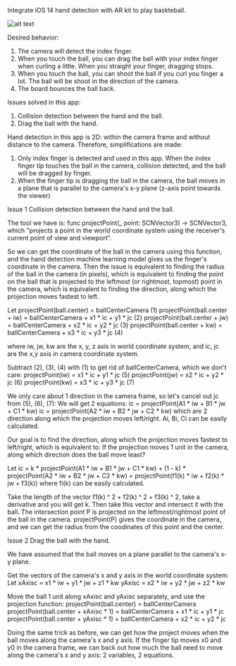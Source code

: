 Integrate iOS 14 hand detection with AR kit to play baskteball.

![alt text](https://github.com/mifanbing/Tipy/blob/master/picture2.png)

Desired behavior:
1. The camera will detect the index finger. 
2. When you touch the ball, you can drag the ball with your index finger when curling a little. When you straight your finger, dragging stops.
3. When you touch the ball, you can shoot the ball if you curl you finger a lot. The ball will be shoot in the direction of the camera.
4. The board bounces the ball back.

Issues solved in this app:
1. Collision detection between the hand and the ball.
2. Drag the ball with the hand.

Hand detection in this app is 2D: within the camera frame and without distance to the camera. Therefore, simplifications are made:
1. Only index finger is detected and used in this app. When the index finger tip touches the ball in the camera, collision detected, and the ball will be dragged by finger. 
2. When the finger tip is dragging the ball in the camera, the ball moves in a plane that is parallel to the camera's x-y plane (z-axis point towards the viewer)


Issue 1 Collision detection between the hand and the ball.

The tool we have is: 
func projectPoint(_ point: SCNVector3) -> SCNVector3, which "projects a point in the world coordinate system using the receiver's current point of view and viewport".

So we can get the coordinate of the ball in the camera using this function, and the hand detection machine learning model gives us the finger's coordinate in the camera. Then the issue is equivalent to finding the radius of the ball in the camera (in pixels), which is equivalent to finding the point on the ball that is projected to the leftmost (or rightmost, topmost) point in the camera, which is equivalent to finding the direction, along which the projection moves fastest to left.

Let 
projectPoint(ball.center) = ballCenterCamera (1)
projectPoint(ball.center + iw) = ballCenterCamera + x1 * ic + y1 * jc (2)
projectPoint(ball.center + jw) = ballCenterCamera + x2 * ic + y2 * jc (3)
projectPoint(ball.center + kw) = ballCenterCamera + x3 * ic + y3 * jc (4)

where iw, jw, kw are the x, y, z axis in world coordinate system, and ic, jc are the x,y axis in camera coordinate system.

Subtract (2), (3), (4) with (1) to get rid of ballCenterCamera, which we don't care:
projectPoint(iw) =  x1 * ic + y1 * jc (5)
projectPoint(jw) =  x2 * ic + y2 * jc (6)
projectPoint(kw) =  x3 * ic + y3 * jc (7)

We only care about 1 direction in the camera frame, so let's cancel out jc from (5), (6), (7):
We will get 2 equations:
ic = projectPoint(A1 * iw + B1 * jw + C1 * kw) 
ic = projectPoint(A2 * iw + B2 * jw + C2 * kw) 
which are 2 direction along which the projection moves left/right. Ai, Bi, Ci can be easily calculated.

Our goal is to find the direction, along which the projection moves fastest to left/right, which is equivalent to:
If the projection moves 1 unit in the camera, along which direction does the ball move least?

Let 
ic = k * projectPoint(A1 * iw + B1 * jw + C1 * kw) + (1 - k) * projectPoint(A2 * iw + B2 * jw + C2 * kw) 
    =  projectPoint(f1(k) * iw + f2(k) * jw + f3(k))
where fi(k) can be easily calculated.

Take the length of the vector f1(k) ^ 2 + f2(k) ^ 2 + f3(k) ^ 2, take a derivative and you will get k.
Then take this vector and intersect it with the ball. The intersection point P is projected on the leftmost/rightmost point of the ball in the camera. projectPoint(P) gives the coordinate in the camera, and we can get the radius from the coodinates of this point and the center.

Issue 2 Drag the ball with the hand.

We have assumed that the ball moves on a plane parallel to the camera's x-y plane.

Get the vectors of the camera's x and y axis in the world coordinate system:
Let
xAxisc = x1 * iw + y1 * jw + z1 * kw
yAxisc = x2 * iw + y2 * jw + z2 * kw

Move the ball 1 unit along xAxisc and yAxisc separately, and use the projection function:
projectPoint(ball.center) = ballCenterCamera
projectPoint(ball.center + xAxisc * 1) = ballCenterCamera + x1 * ic + y1 * jc
projectPoint(ball.center + yAxisc * 1) = ballCenterCamera + x2 * ic + y2 * jc

Doing the same trick as before, we can get how the project moves when the ball moves along the camera's x and y axis.
If the finger tip moves x0 and y0 in the camera frame, we can back out how much the ball need to move along the camera's x and y axis: 2 variables, 2 equations.
